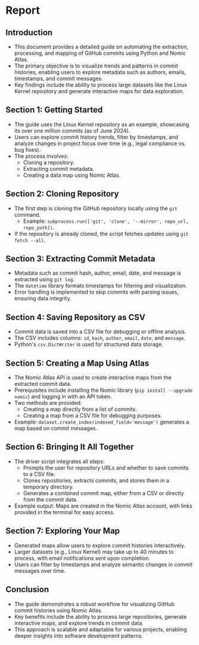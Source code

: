 # Report

## Introduction
- This document provides a detailed guide on automating the extraction, processing, and mapping of GitHub commits using Python and Nomic Atlas.
- The primary objective is to visualize trends and patterns in commit histories, enabling users to explore metadata such as authors, emails, timestamps, and commit messages.
- Key findings include the ability to process large datasets like the Linux Kernel repository and generate interactive maps for data exploration.

## Section 1: Getting Started
- The guide uses the Linux Kernel repository as an example, showcasing its over one million commits (as of June 2024).
- Users can explore commit history trends, filter by timestamps, and analyze changes in project focus over time (e.g., legal compliance vs. bug fixes).
- The process involves:
  - Cloning a repository.
  - Extracting commit metadata.
  - Creating a data map using Nomic Atlas.

## Section 2: Cloning Repository
- The first step is cloning the GitHub repository locally using the `git` command.
  - Example: `subprocess.run(['git', 'clone', '--mirror', repo_url, repo_path])`.
- If the repository is already cloned, the script fetches updates using `git fetch --all`.

## Section 3: Extracting Commit Metadata
- Metadata such as commit hash, author, email, date, and message is extracted using `git log`.
- The `datetime` library formats timestamps for filtering and visualization.
- Error handling is implemented to skip commits with parsing issues, ensuring data integrity.

## Section 4: Saving Repository as CSV
- Commit data is saved into a CSV file for debugging or offline analysis.
- The CSV includes columns: `id`, `hash`, `author`, `email`, `date`, and `message`.
- Python's `csv.DictWriter` is used for structured data storage.

## Section 5: Creating a Map Using Atlas
- The Nomic Atlas API is used to create interactive maps from the extracted commit data.
- Prerequisites include installing the Nomic library (`pip install --upgrade nomic`) and logging in with an API token.
- Two methods are provided:
  - Creating a map directly from a list of commits.
  - Creating a map from a CSV file for debugging purposes.
- Example: `dataset.create_index(indexed_field='message')` generates a map based on commit messages.

## Section 6: Bringing It All Together
- The driver script integrates all steps:
  - Prompts the user for repository URLs and whether to save commits to a CSV file.
  - Clones repositories, extracts commits, and stores them in a temporary directory.
  - Generates a combined commit map, either from a CSV or directly from the commit data.
- Example output: Maps are created in the Nomic Atlas account, with links provided in the terminal for easy access.

## Section 7: Exploring Your Map
- Generated maps allow users to explore commit histories interactively.
- Larger datasets (e.g., Linux Kernel) may take up to 40 minutes to process, with email notifications sent upon completion.
- Users can filter by timestamps and analyze semantic changes in commit messages over time.

## Conclusion
- The guide demonstrates a robust workflow for visualizing GitHub commit histories using Nomic Atlas.
- Key benefits include the ability to process large repositories, generate interactive maps, and explore trends in commit data.
- This approach is scalable and adaptable for various projects, enabling deeper insights into software development patterns.